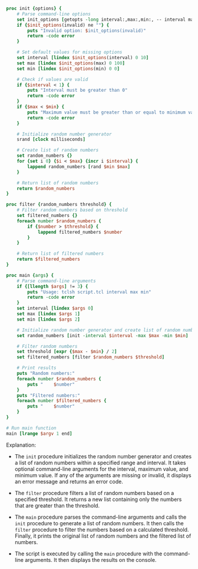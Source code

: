 ```tcl
proc init {options} {
    # Parse command-line options
    set init_options [getopts -long interval:,max:,min:, -- interval max min]
    if {$init_options(invalid) ne ""} {
        puts "Invalid option: $init_options(invalid)"
        return -code error
    }

    # Set default values for missing options
    set interval [lindex $init_options(interval) 0 10]
    set max [lindex $init_options(max) 0 100]
    set min [lindex $init_options(min) 0 0]

    # Check if values are valid
    if {$interval < 1} {
        puts "Interval must be greater than 0"
        return -code error
    }
    if {$max < $min} {
        puts "Maximum value must be greater than or equal to minimum value"
        return -code error
    }

    # Initialize random number generator
    srand [clock milliseconds]

    # Create list of random numbers
    set random_numbers {}
    for {set i 0} {$i < $max} {incr i $interval} {
        lappend random_numbers [rand $min $max]
    }

    # Return list of random numbers
    return $random_numbers
}

proc filter {random_numbers threshold} {
    # Filter random numbers based on threshold
    set filtered_numbers {}
    foreach number $random_numbers {
        if {$number > $threshold} {
            lappend filtered_numbers $number
        }
    }

    # Return list of filtered numbers
    return $filtered_numbers
}

proc main {args} {
    # Parse command-line arguments
    if {[llength $args] != 3} {
        puts "Usage: tclsh script.tcl interval max min"
        return -code error
    }
    set interval [lindex $args 0]
    set max [lindex $args 1]
    set min [lindex $args 2]

    # Initialize random number generator and create list of random numbers
    set random_numbers [init -interval $interval -max $max -min $min]

    # Filter random numbers
    set threshold [expr {$max - $min} / 2]
    set filtered_numbers [filter $random_numbers $threshold]

    # Print results
    puts "Random numbers:"
    foreach number $random_numbers {
        puts "    $number"
    }
    puts "Filtered numbers:"
    foreach number $filtered_numbers {
        puts "    $number"
    }
}

# Run main function
main [lrange $argv 1 end]
```

Explanation:

- The `init` procedure initializes the random number generator and creates a list of random numbers within a specified range and interval. It takes optional command-line arguments for the interval, maximum value, and minimum value. If any of the arguments are missing or invalid, it displays an error message and returns an error code.


- The `filter` procedure filters a list of random numbers based on a specified threshold. It returns a new list containing only the numbers that are greater than the threshold.


- The `main` procedure parses the command-line arguments and calls the `init` procedure to generate a list of random numbers. It then calls the `filter` procedure to filter the numbers based on a calculated threshold. Finally, it prints the original list of random numbers and the filtered list of numbers.


- The script is executed by calling the `main` procedure with the command-line arguments. It then displays the results on the console.